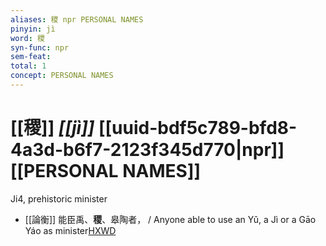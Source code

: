 ```yaml
---
aliases: 稷 npr PERSONAL NAMES
pinyin: jì
word: 稷
syn-func: npr
sem-feat: 
total: 1
concept: PERSONAL NAMES 
---
```

# [[稷]] *[[jì]]*  [[uuid-bdf5c789-bfd8-4a3d-b6f7-2123f345d770|npr]] [[PERSONAL NAMES]]
Ji4, prehistoric minister
 - [[論衡]] 能臣禹、**稷**、皋陶者， / Anyone able to use an Yǔ, a Jì or a Gāo Yáo as minister[HXWD](https://hxwd.org/textview.html?location=KR3j0080_tls_001-3a.13)